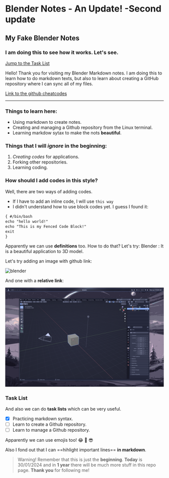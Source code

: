 # Blender Notes - An Update! -Second update

## My Fake Blender Notes

### I am doing this to see how it works. Let's see.

[Jump to the Task List](https://github.com/Astonishskagen/g-notes/blob/main/blender.md#task-list)

Hello! Thank you for visiting my Blender Markdown notes. I am doing this to learn how to do markdown texts, but also to learn about creating a GitHub repository where I can sync all of my files.

[Link to the github cheatcodes](https://github.com/Astonishskagen/g-notes/blob/main/github.md)

---

### Things to learn here:

- Using markdown to create notes.
- Creating and managing a Github repository from the Linux terminal.
- Learning markdow sytax to make the nots **beautiful**.

### Things that I will _ignore_ in the **beginning**:

1. _Creating codes_ for applications.
2. Forking other repositories.
3. Learning coding.

### How should I add codes in this style?

Well, there are two ways of adding codes.

- If I have to add an inline code, I will use `this way`
- I didn't understand how to use block codes yet. I guess I found it:

```
{ #/bin/bash
echo "hello world!"
echo "This is my Fenced Code Block!"
exit
}
```

Apparently we can use **definitions** too. How to do that? Let's try:
Blender
: It is a beautiful application to 3D model.

Let's try adding an image with github link:

![blender](https://github.com/Astonishskagen/g-notes/blob/main/images/blender/blender.png)

And one with a **relative link**:

![blender_rel](images/blender/blender.png)

### Task List

And also we can do **task lists** which can be very useful.

- [x] Practicing markdown syntax.
- [ ] Learn to create a Github repository.
- [ ] Learn to manage a Github repository.

Apparently we can use emojis too! :joy: :blue_heart: :sunglasses:

Also I fond out that I can ==hihlight important lines== **in markdown**.

> Warning!
> Remember that this is just the **beginning**.
> **Today** is 30/01/2024 and in **1 year** there will be much more stuff in this repo page.
> **Thank you** for following me!
